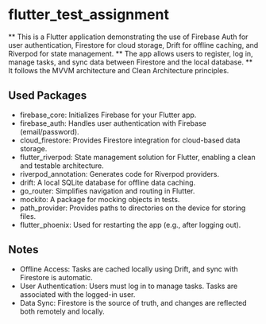 # flutter_test_assignment

** This is a Flutter application demonstrating the use of Firebase Auth for user authentication, Firestore for cloud storage, Drift for offline caching, and Riverpod for state management.
** The app allows users to register, log in, manage tasks, and sync data between Firestore and the local database.
** It follows the MVVM architecture and Clean Architecture principles.

## Used Packages

* firebase_core: Initializes Firebase for your Flutter app.
* firebase_auth: Handles user authentication with Firebase (email/password).
* cloud_firestore: Provides Firestore integration for cloud-based data storage.
* flutter_riverpod: State management solution for Flutter, enabling a clean and testable architecture.
* riverpod_annotation: Generates code for Riverpod providers.
* drift: A local SQLite database for offline data caching.
* go_router: Simplifies navigation and routing in Flutter.
* mockito: A package for mocking objects in tests.
* path_provider: Provides paths to directories on the device for storing files.
* flutter_phoenix: Used for restarting the app (e.g., after logging out).

## Notes
* Offline Access: Tasks are cached locally using Drift, and sync with Firestore is automatic.
* User Authentication: Users must log in to manage tasks. Tasks are associated with the logged-in user.
* Data Sync: Firestore is the source of truth, and changes are reflected both remotely and locally.
